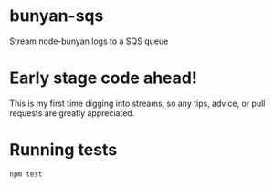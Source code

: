 # bunyan-sqs

Stream node-bunyan logs to a SQS queue

# Early stage code ahead!

This is my first time digging into streams, so any tips, advice, or pull
requests are greatly appreciated.

# Running tests

```
npm test
```
